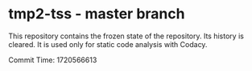 # tmp2-tss - master branch

This repository contains the frozen state of the repository.
Its history is cleared. It is used only for static code
analysis with Codacy.

Commit Time: 1720566613
